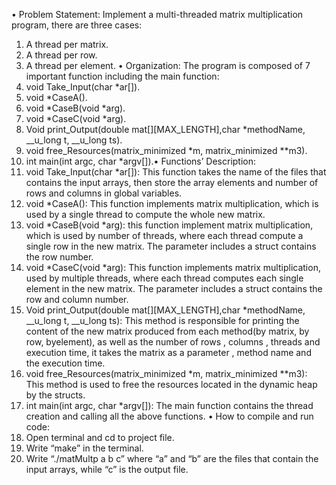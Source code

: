 • Problem Statement:
Implement a multi-threaded matrix multiplication program,
there are three cases:
1. A thread per matrix.
2. A thread per row.
3. A thread per element.
• Organization:
The program is composed of 7 important function including
the main function:
1. void Take_Input(char *ar[]).
2. void *CaseA().
3. void *CaseB(void *arg).
4. void *CaseC(void *arg).
5. Void print_Output(double mat[][MAX_LENGTH],char
*methodName, __u_long t, __u_long ts).
6. void free_Resources(matrix_minimized *m,
matrix_minimized **m3).
7. int main(int argc, char *argv[]).• Functions’ Description:
1. void Take_Input(char *ar[]):
This function takes the name of the files that contains the
input arrays, then store the array elements and number of
rows and columns in global variables.
2. void *CaseA():
This function implements matrix multiplication, which is
used by a single thread to compute the whole new matrix.
3. void *CaseB(void *arg):
this function implement matrix multiplication, which is used
by number of threads, where each thread compute a single
row in the new matrix. The parameter includes a struct
contains the row number.
4. void *CaseC(void *arg):
This function implements matrix multiplication, used by
multiple threads, where each thread computes each single
element in the new matrix. The parameter includes a struct
contains the row and column number.
5. Void print_Output(double mat[][MAX_LENGTH],char
*methodName, __u_long t, __u_long ts):
This method is responsible for printing the content of the new
matrix produced from each method(by matrix, by row, byelement), as well as the number of rows , columns , threads
and execution time, it takes the matrix as a parameter ,
method name and the execution time.
6. void free_Resources(matrix_minimized *m,
matrix_minimized **m3):
This method is used to free the resources located in the
dynamic heap by the structs.
7. int main(int argc, char *argv[]):
The main function contains the thread creation and calling all
the above functions.
• How to compile and run code:
1. Open terminal and cd to project file.
2. Write “make” in the terminal.
3. Write “./matMultp a b c” where “a” and “b” are the
files that contain the input arrays, while “c” is the
output file.
